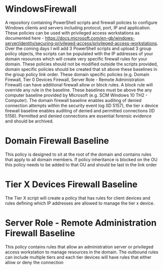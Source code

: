  # WindowsFirewall
A repository containing PowerShell scripts and firewall policies to configure Windows clients and servers including protocol, port, IP and application. These policies can be used with privileged access workstations as documented here - https://docs.microsoft.com/en-gb/windows-server/identity/securing-privileged-access/privileged-access-workstations.
Over the coming days I will add 3 PowerShell scripts and upload 3 group policy objects, the scripts can be populated with the IP addresses of your domain resources which will create very specific firewall rules for your domain.
These policies should not be modified outside the scripts provided, domain specific policies should be created that sit above these baselines in the group policy link order. These domain specific policies (e.g. Domain Firewall, Tier 0 Devices Firewall, Server Role - Remote Administration Firewall) can have additional firewall allow or block rules. A block rule will override any rule in the baseline.
These baselines must be above the any computer baseline provided by Microsoft (e.g. SCM Windows 10 TH2 - Computer).
The domain firewall baseline enables auditing of denied connection attempts within the security event log (ID 5157), the tier x device firewall baseline enables auditing of denied and permitted connections (ID 5156). Permitted and denied connections are essential forensic evidence and should be archived.
# Domain Firewall Baseline
This policy is designed to sit at the root of the domain and contains rules that apply to all domain members. If policy inheritance is blocked on the OU this policy needs to be added to that OU and should be last in the link order
# Tier X Devices Firewall Baseline
The Tier X script will create a policy that has rules for client devices and rules defining which IP addresses are allowed to manage the tier x device.
# Server Role - Remote Administration Firewall Baseline
This policy contains rules that allow an administration server or privileged access workstation to manage resources in the domain. The outbound rules can include multiple tiers and each tier devices will have rules that either allow or deny the connection
